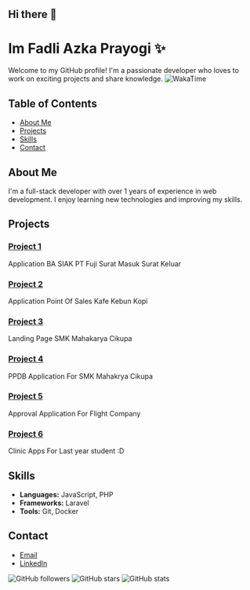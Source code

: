 ## Hi there 👋
# Im Fadli Azka Prayogi ✨

Welcome to my GitHub profile! I'm a passionate developer who loves to work on exciting projects and share knowledge.
![WakaTime](https://wakatime.com/badge/user/8a509498-816c-4792-9f43-dffb2522f6ff.svg)

<!-- ![Profile Banner](https://laravel.com/img/og-image.jpg) -->

## Table of Contents
- [About Me](#about-me)
- [Projects](#projects)
- [Skills](#skills)
- [Contact](#contact)

## About Me

I'm a full-stack developer with over 1 years of experience in web development. I enjoy learning new technologies and improving my skills.

## Projects

### [Project 1](https://github.com/crashmyname/ba_siak)
Application BA SIAK PT Fuji 
Surat Masuk
Surat Keluar

### [Project 2](https://github.com/crashmyname/POS-Kafe-Kebun-Kopi)
Application Point Of Sales Kafe Kebun Kopi

### [Project 3](https://github.com/crashmyname/PPDB-dan-Panding-Page-SMK-PHP-Native-PDO)
Landing Page SMK Mahakarya Cikupa

### [Project 4](https://github.com/crashmyname/ppdbsmkmahakarya)
PPDB Application For SMK Mahakrya Cikupa

### [Project 5](https://github.com/crashmyname/approvalapps)
Approval Application For Flight Company

### [Project 6](https://github.com/crashmyname/Program-Klinik)
Clinic Apps For Last year student :D

## Skills

- **Languages:** JavaScript, PHP
- **Frameworks:** Laravel
- **Tools:** Git, Docker

## Contact

- [Email](mailto:fadliazkaprayogi1@gmail.com)
- [LinkedIn](https://www.linkedin.com/in/fadli-azka-prayogi-523879176/)

![GitHub followers](https://img.shields.io/github/followers/username?style=social)
![GitHub stars](https://img.shields.io/github/stars/username?style=social)
![GitHub stats](https://github-readme-stats.vercel.app/api?username=username&show_icons=true)

<!--
**crashmyname/crashmyname** is a ✨ _special_ ✨ repository because its `README.md` (this file) appears on your GitHub profile.

Here are some ideas to get you started:

- 🔭 I’m currently working on ...
- 🌱 I’m currently learning ...
- 👯 I’m looking to collaborate on ...
- 🤔 I’m looking for help with ...
- 💬 Ask me about ...
- 📫 How to reach me: ...
- 😄 Pronouns: ...
- ⚡ Fun fact: ...
-->
